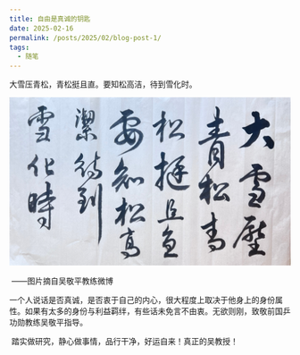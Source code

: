 ```yaml
---
title: 自由是真诚的钥匙
date: 2025-02-16
permalink: /posts/2025/02/blog-post-1/
tags:
  - 随笔
---
```


大雪压青松，青松挺且直。要知松高洁，待到雪化时。

![](https://github.com/kuangzhou/kuangzhou.github.io/blob/master/_posts/fig/snow.jpg?raw=true)         

​                                                                                                                                                                                     ——图片摘自吴敬平教练微博

​        一个人说话是否真诚，是否衷于自己的内心，很大程度上取决于他身上的身份属性。如果有太多的身份与利益羁绊，有些话未免言不由衷。无欲则刚，致敬前国乒功勋教练吴敬平指导。

​        踏实做研究，静心做事情，品行干净，好运自来！真正的吴教授！

